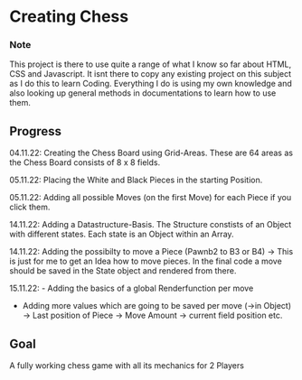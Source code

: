 # Creating Chess

### Note

This project is there to use quite a range of what I know so far about HTML, CSS and Javascript.
It isnt there to copy any existing project on this subject as I do this to learn Coding. Everything I do is using my own knowledge and also looking up general methods in documentations to learn how to use them.

## Progress

04.11.22: Creating the Chess Board using Grid-Areas. These are 64 areas as the Chess Board consists of 8 x 8 fields.

05.11.22: Placing the White and Black Pieces in the starting Position.

05.11.22: Adding all possible Moves (on the first Move) for each Piece if you click them.

14.11.22: Adding a Datastructure-Basis. The Structure constists of an Object with different states. Each state is an Object within an Array.

14.11.22: Adding the possibilty to move a Piece (Pawnb2 to B3 or B4)
-> This is just for me to get an Idea how to move pieces. In the final code a move should be saved in the State object and rendered from there.

15.11.22: - Adding the basics of a global Renderfunction per move

- Adding more values which are going to be saved per move (->in Object)
  -> Last position of Piece
  -> Move Amount
  -> current field position
  etc.

## Goal

A fully working chess game with all its mechanics for 2 Players
